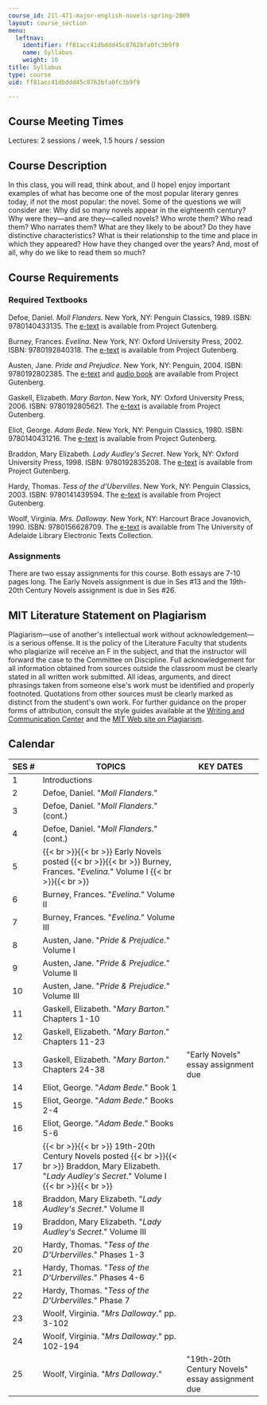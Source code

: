 ```yaml
---
course_id: 21l-471-major-english-novels-spring-2009
layout: course_section
menu:
  leftnav:
    identifier: ff81acc41dbddd45c8762bfa0fc3b9f9
    name: Syllabus
    weight: 10
title: Syllabus
type: course
uid: ff81acc41dbddd45c8762bfa0fc3b9f9

---
```


Course Meeting Times
--------------------

Lectures: 2 sessions / week, 1.5 hours / session

Course Description
------------------

In this class, you will read, think about, and (I hope) enjoy important examples of what has become one of the most popular literary genres today, if not the most popular: the novel. Some of the questions we will consider are: Why did so many novels appear in the eighteenth century? Why were they—and are they—called novels? Who wrote them? Who read them? Who narrates them? What are they likely to be about? Do they have distinctive characteristics? What is their relationship to the time and place in which they appeared? How have they changed over the years? And, most of all, why do we like to read them so much?

Course Requirements
-------------------

### Required Textbooks

Defoe, Daniel. _Moll Flanders_. New York, NY: Penguin Classics, 1989. ISBN: 9780140433135. The [e-text](http://www.gutenberg.org/etext/9685) is available from Project Gutenberg.

Burney, Frances. _Evelina_. New York, NY: Oxford University Press, 2002. ISBN: 9780192840318. The [e-text](http://www.gutenberg.org/etext/6053) is available from Project Gutenberg.

Austen, Jane. _Pride and Prejudice_. New York, NY: Penguin, 2004. ISBN: 9780192802385. The [e-text](http://www.gutenberg.org/etext/1342) and [audio book](http://www.gutenberg.org/etext/20686) are available from Project Gutenberg.

Gaskell, Elizabeth. _Mary Barton_. New York, NY: Oxford University Press, 2006. ISBN: 9780192805621. The [e-text](http://www.gutenberg.org/etext/2153) is available from Project Gutenberg.

Eliot, George. _Adam Bede_. New York, NY: Penguin Classics, 1980. ISBN: 9780140431216. The [e-text](http://www.gutenberg.org/etext/507) is available from Project Gutenberg.

Braddon, Mary Elizabeth. _Lady Audley's Secret_. New York, NY: Oxford University Press, 1998. ISBN: 9780192835208. The [e-text](http://www.gutenberg.org/etext/8954) is available from Project Gutenberg.

Hardy, Thomas. _Tess of the d'Ubervilles_. New York, NY: Penguin Classics, 2003. ISBN: 9780141439594. The [e-text](http://www.gutenberg.org/etext/110) is available from Project Gutenberg.

Woolf, Virginia. _Mrs. Dalloway_. New York, NY: Harcourt Brace Jovanovich, 1990. ISBN: 9780156628709. The [e-text](https://ebooks.adelaide.edu.au/w/woolf/virginia/w91md/) is available from The University of Adelaide Library Electronic Texts Collection.

### Assignments

There are two essay assignments for this course. Both essays are 7-10 pages long. The Early Novels assignment is due in Ses #13 and the 19th-20th Century Novels assignment is due in Ses #26.

MIT Literature Statement on Plagiarism
--------------------------------------

Plagiarism—use of another's intellectual work without acknowledgement—is a serious offense. It is the policy of the Literature Faculty that students who plagiarize will receive an F in the subject, and that the instructor will forward the case to the Committee on Discipline. Full acknowledgement for all information obtained from sources outside the classroom must be clearly stated in all written work submitted. All ideas, arguments, and direct phrasings taken from someone else's work must be identified and properly footnoted. Quotations from other sources must be clearly marked as distinct from the student's own work. For further guidance on the proper forms of attribution, consult the style guides available at the [Writing and Communication Center](http://cmsw.mit.edu/writing-and-communication-center/) and the [MIT Web site on Plagiarism](http://cmsw.mit.edu/writing-and-communication-center/avoiding-plagiarism/).

Calendar
--------

| SES # | TOPICS | KEY DATES |
| --- | --- | --- |
| 1 | Introductions | &nbsp; |
| 2 | Defoe, Daniel. "_Moll Flanders_." | &nbsp; |
| 3 | Defoe, Daniel. "_Moll Flanders_." (cont.) | &nbsp; |
| 4 | Defoe, Daniel. "_Moll Flanders_." (cont.) | &nbsp; |
| 5 |  {{< br >}}{{< br >}} Early Novels posted {{< br >}}{{< br >}} Burney, Frances. "_Evelina_." Volume I {{< br >}}{{< br >}}  | &nbsp; |
| 6 | Burney, Frances. "_Evelina_." Volume II | &nbsp; |
| 7 | Burney, Frances. "_Evelina_." Volume III | &nbsp; |
| 8 | Austen, Jane. "_Pride & Prejudice_." Volume I | &nbsp; |
| 9 | Austen, Jane. "_Pride & Prejudice_." Volume II | &nbsp; |
| 10 | Austen, Jane. "_Pride & Prejudice_." Volume III | &nbsp; |
| 11 | Gaskell, Elizabeth. "_Mary Barton_." Chapters 1-10 | &nbsp; |
| 12 | Gaskell, Elizabeth. "_Mary Barton_." Chapters 11-23 | &nbsp; |
| 13 | Gaskell, Elizabeth. "_Mary Barton_." Chapters 24-38 | "Early Novels" essay assignment due |
| 14 | Eliot, George. "_Adam Bede_." Book 1 | &nbsp; |
| 15 | Eliot, George. "_Adam Bede_." Books 2-4 | &nbsp; |
| 16 | Eliot, George. "_Adam Bede_." Books 5-6 | &nbsp; |
| 17 |  {{< br >}}{{< br >}} 19th-20th Century Novels posted {{< br >}}{{< br >}} Braddon, Mary Elizabeth. "_Lady Audley's Secret_." Volume I {{< br >}}{{< br >}}  | &nbsp; |
| 18 | Braddon, Mary Elizabeth. "_Lady Audley's Secret_." Volume II | &nbsp; |
| 19 | Braddon, Mary Elizabeth. "_Lady Audley's Secret_." Volume III | &nbsp; |
| 20 | Hardy, Thomas. "_Tess of the D'Urbervilles_." Phases 1-3 | &nbsp; |
| 21 | Hardy, Thomas. "_Tess of the D'Urbervilles_." Phases 4-6 | &nbsp; |
| 22 | Hardy, Thomas. "_Tess of the D'Urbervilles_." Phase 7 | &nbsp; |
| 23 | Woolf, Virginia. "_Mrs Dalloway_." pp. 3-102 | &nbsp; |
| 24 | Woolf, Virginia. "_Mrs Dalloway_." pp. 102-194 | &nbsp; |
| 25 | Woolf, Virginia. "_Mrs Dalloway_." | "19th-20th Century Novels" essay assignment due